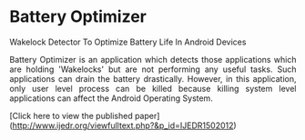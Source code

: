 # Battery Optimizer
Wakelock Detector To Optimize Battery Life In Android Devices

<p align="justify">
Battery Optimizer is an application which detects those applications which are holding 'Wakelocks' but are not performing any useful tasks. Such applications can drain the battery drastically. However, in this application, only user level process can be killed because killing system level applications can affect the Android Operating System.

[Click here to view the published paper] (http://www.ijedr.org/viewfulltext.php?&p_id=IJEDR1502012)
</p>
